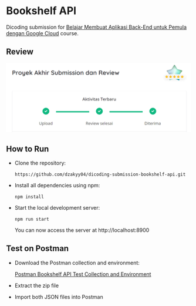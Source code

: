 # Bookshelf API

Dicoding submission for [Belajar Membuat Aplikasi Back-End untuk Pemula dengan Google Cloud](https://www.dicoding.com/academies/342) course.

## Review

![Review Image](assets/review.png)

## How to Run

- Clone the repository:

      https://github.com/dzakyy04/dicoding-submission-bookshelf-api.git
 
- Install all dependencies using npm:

      npm install
    
- Start the local development server:

      npm run start

    You can now access the server at http://localhost:8900
    
## Test on Postman

- Download the Postman collection and environment:

    [Postman Bookshelf API Test Collection and Environment](https://github.com/dicodingacademy/a261-backend-pemula-labs/raw/099-shared-files/BookshelfAPITestCollectionAndEnvironment.zip)

- Extract the zip file
- Import both JSON files into Postman
